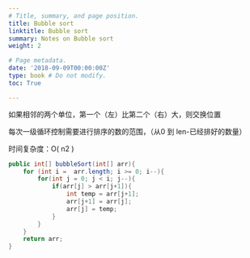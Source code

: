 ```yaml
---
# Title, summary, and page position.
title: Bubble sort
linktitle: Bubble sort
summary: Notes on Bubble sort
weight: 2

# Page metadata.
date: '2018-09-09T00:00:00Z'
type: book # Do not modify.
toc: True

---
```


如果相邻的两个单位，第一个（左）比第二个（右）大，则交换位置

每次一级循环控制需要进行排序的数的范围，（从0 到 len-已经排好的数量）

时间复杂度：O( n2 )

```java
public int[] bubbleSort(int[] arr){
	for (int i =  arr.length; i >= 0; i--){
		for(int j = 0; j < i; j--){
			if(arr[j] > arr[j+1]){
				int temp = arr[j+1];
				arr[j+1] = arr[j];
				arr[j] = temp;
 			}
		}
	}
	return arr;
}

```